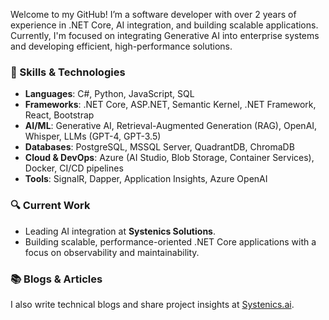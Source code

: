 Welcome to my GitHub! I’m a software developer with over 2 years of experience in .NET Core, AI integration, and building scalable applications. Currently, I'm focused on integrating Generative AI into enterprise systems and developing efficient, high-performance solutions.

### 🔧 Skills & Technologies

- **Languages**: C#, Python, JavaScript, SQL
- **Frameworks**: .NET Core, ASP.NET, Semantic Kernel, .NET Framework, React, Bootstrap
- **AI/ML**: Generative AI, Retrieval-Augmented Generation (RAG), OpenAI, Whisper, LLMs (GPT-4, GPT-3.5)
- **Databases**: PostgreSQL, MSSQL Server, QuadrantDB, ChromaDB
- **Cloud & DevOps**: Azure (AI Studio, Blob Storage, Container Services), Docker, CI/CD pipelines
- **Tools**: SignalR, Dapper, Application Insights, Azure OpenAI

### 🔍 Current Work

- Leading AI integration at **Systenics Solutions**.
- Building scalable, performance-oriented .NET Core applications with a focus on observability and maintainability.

### 📚 Blogs & Articles

I also write technical blogs and share project insights at [Systenics.ai](https://systenics.ai/).
